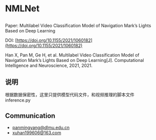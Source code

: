 # NMLNet

## 
Paper: Multilabel Video Classification Model of Navigation Mark’s Lights Based on Deep Learning

DOI: [https://doi.org/10.1155/2021/1060182](https://doi.org/10.1155/2021/1060182)

Han X, Pan M, Ge H, et al. Multilabel Video Classification Model of Navigation Mark’s Lights Based on Deep Learning[J]. Computational Intelligence and Neuroscience, 2021, 2021.

## 说明
根据数据保密性，这里只提供模型代码文件，和视频推理的脚本文件 inference.py

## Communication

- panmingyang@dlmu.edu.cn
- xuhan199606@163.com